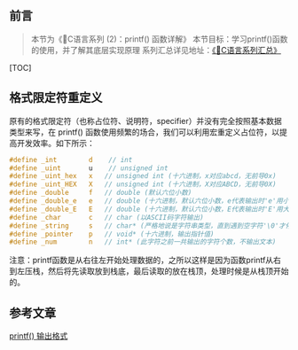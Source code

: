 ## 前言
>本节为《📕C语言系列 (2)：printf() 函数详解》
本节目标：学习printf()函数的使用，并了解其底层实现原理
系列汇总详见地址：[《📕C语言系列汇总》]() 

[TOC]

## 格式限定符重定义
原有的格式限定符（也称占位符、说明符，specifier）并没有完全按照基本数据类型来写，在 printf() 函数使用频繁的场合，我们可以利用宏重定义占位符，以提高开发效率。如下所示：

``` c
#define _int 		d    // int
#define _uint 		u    // unsigned int 
#define _uint_hex   x   // unsigned int (十六进制，x对应abcd，无前导0x)
#define _uint_HEX   X   // unsigned int (十六进制，X对应ABCD，无前导0X)
#define _double 	f   // double (默认六位小数)
#define _double_e 	e   // double (十六进制，默认六位小数，e代表输出时'e'用小写)
#define _double_E	E   // double (十六进制，默认六位小数，E代表输出时'E'用大写)
#define _char 		c   // char (以ASCII码字符输出)
#define _string 	s   // char* (严格地说是字符串类型，直到遇到空字符'\0'才停止输出)
#define _pointer	p   // void* (十六进制，输出指针值)
#define _num 		n   // int* (此字符之前一共输出的字符个数，不输出文本) 
```
注意：printf函数是从右往左开始处理数据的，之所以这样是因为函数printf从右到左压栈，然后将先读取放到栈底，最后读取的放在栈顶，处理时候是从栈顶开始的。

## 参考文章
[printf() 输出格式](https://blog.csdn.net/lnfiniteloop/article/details/123131946)